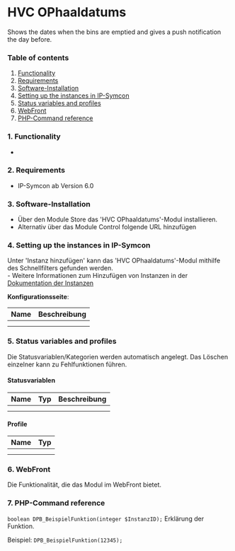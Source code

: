 # HVC OPhaaldatums
Shows the dates when the bins are emptied and gives a push notification the day before.

### Table of contents

1. [Functionality](#1-Functionality)
2. [Requirements](#2-Requirements)
3. [Software-Installation](#3-software-installation)
4. [Setting up the instances in IP-Symcon](#4-Setting-up-the-instances-in-IP-Symcon)
5. [Status variables and profiles](#5-Status-variables-and-profiles)
6. [WebFront](#6-webfront)
7. [PHP-Command reference](#7-php-Command-reference)

### 1. Functionality

*

### 2. Requirements

- IP-Symcon ab Version 6.0

### 3. Software-Installation

* Über den Module Store das 'HVC OPhaaldatums'-Modul installieren.
* Alternativ über das Module Control folgende URL hinzufügen

### 4. Setting up the instances in IP-Symcon

 Unter 'Instanz hinzufügen' kann das 'HVC OPhaaldatums'-Modul mithilfe des Schnellfilters gefunden werden.  
	- Weitere Informationen zum Hinzufügen von Instanzen in der [Dokumentation der Instanzen](https://www.symcon.de/service/dokumentation/konzepte/instanzen/#Instanz_hinzufügen)

__Konfigurationsseite__:

Name     | Beschreibung
-------- | ------------------
         |
         |

### 5. Status variables and profiles

Die Statusvariablen/Kategorien werden automatisch angelegt. Das Löschen einzelner kann zu Fehlfunktionen führen.

#### Statusvariablen

Name   | Typ     | Beschreibung
------ | ------- | ------------
       |         |
       |         |

#### Profile

Name   | Typ
------ | -------
       |
       |

### 6. WebFront

Die Funktionalität, die das Modul im WebFront bietet.

### 7. PHP-Command reference

`boolean DPB_BeispielFunktion(integer $InstanzID);`
Erklärung der Funktion.

Beispiel:
`DPB_BeispielFunktion(12345);`